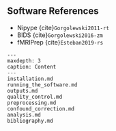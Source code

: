 ```{include} ../README.md
```

## Software References
- Nipype {cite}`Gorgolewski2011-rt`
- BIDS {cite}`Gorgolewski2016-zm`
- fMRIPrep {cite}`Esteban2019-rs`

```{toctree}
---
maxdepth: 3
caption: Content
---
installation.md
running_the_software.md
outputs.md
quality_control.md
preprocessing.md
confound_correction.md
analysis.md
bibliography.md
